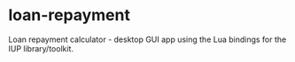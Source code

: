 # loan-repayment
Loan repayment calculator - desktop GUI app using the Lua bindings for the IUP library/toolkit.

